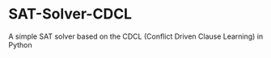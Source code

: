 # SAT-Solver-CDCL
A simple SAT solver based on the CDCL (Conflict Driven Clause Learning) in Python
